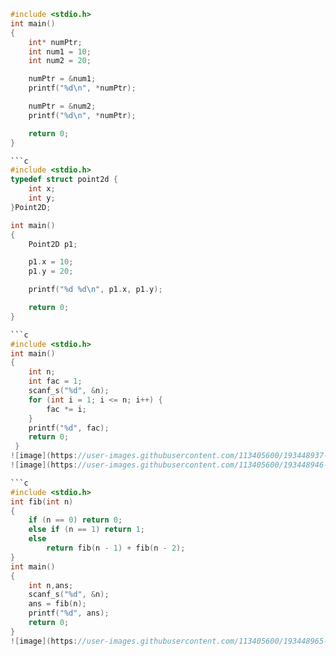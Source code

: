 ```c
#include <stdio.h>
int main()
{
    int* numPtr;
    int num1 = 10;
    int num2 = 20;

    numPtr = &num1;
    printf("%d\n", *numPtr);

    numPtr = &num2;
    printf("%d\n", *numPtr);

    return 0;
}

```c
#include <stdio.h>
typedef struct point2d {
    int x;
    int y;
}Point2D;

int main()
{
    Point2D p1;

    p1.x = 10;
    p1.y = 20;

    printf("%d %d\n", p1.x, p1.y);

    return 0;
}

```c
#include <stdio.h>
int main()
{
	int n;
	int fac = 1;
	scanf_s("%d", &n);
	for (int i = 1; i <= n; i++) {
		fac *= i;
	}
	printf("%d", fac);
	return 0;
 }
![image](https://user-images.githubusercontent.com/113405600/193448937-83780cc7-7ea4-4718-a920-e50cd2dc43a5.png)
![image](https://user-images.githubusercontent.com/113405600/193448946-d293c583-e196-42df-a835-080a51ce7c11.png)

```c
#include <stdio.h>
int fib(int n)
{
	if (n == 0) return 0;
	else if (n == 1) return 1;
	else
		return fib(n - 1) + fib(n - 2);
}
int main()
{
	int n,ans;
	scanf_s("%d", &n);
	ans = fib(n);
	printf("%d", ans);
	return 0;
}
![image](https://user-images.githubusercontent.com/113405600/193448965-fefd6f9a-d8a8-4335-af8a-960c16784349.png)
